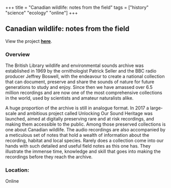 +++
title = "Canadian wildlife: notes from the field"
tags = ["history" "science" "ecology" "online"]
+++

## Canadian wildlife: notes from the field

View the project [**here**](https://www.zooniverse.org/projects/fstubbings/canadian-wildlife-notes-from-the-field).

### Overview

The British Library wildlife and environmental sounds archive was established in 1969 by the ornithologist Patrick Seller and the BBC radio producer Jeffrey Boswell, with the endeavour to create a national collection that can document, preserve and share the sounds of nature for future generations to study and enjoy. Since then we have amassed over 6.5 million recordings and are now one of the most comprehensive collections in the world, used by scientists and amateur naturalists alike.

A huge proportion of the archive is still in analogue format. In 2017 a large-scale and ambitious project called Unlocking Our Sound Heritage was launched, aimed at digitally preserving rare and at risk recordings, and making them accessible to the public. Among those preserved collections is one about Canadian wildlife. The audio recordings are also accompanied by a meticulous set of notes that hold a wealth of information about the recording, habitat and local species. Rarely does a collection come into our hands with such detailed and useful field notes as this one has. They illustrate the immense time, knowledge and skill that goes into making the recordings before they reach the archive.

### Location:
Online

